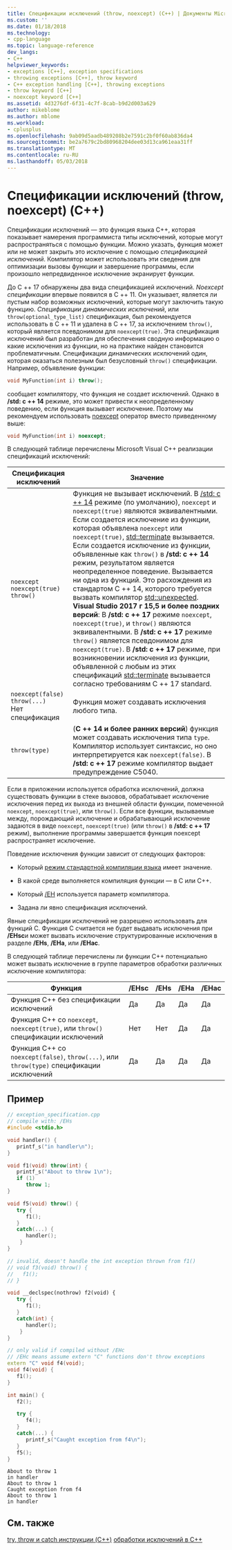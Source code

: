 ```yaml
---
title: Спецификации исключений (throw, noexcept) (C++) | Документы Microsoft
ms.custom: ''
ms.date: 01/18/2018
ms.technology:
- cpp-language
ms.topic: language-reference
dev_langs:
- C++
helpviewer_keywords:
- exceptions [C++], exception specifications
- throwing exceptions [C++], throw keyword
- C++ exception handling [C++], throwing exceptions
- throw keyword [C++]
- noexcept keyword [C++]
ms.assetid: 4d3276df-6f31-4c7f-8cab-b9d2d003a629
author: mikeblome
ms.author: mblome
ms.workload:
- cplusplus
ms.openlocfilehash: 9ab09d5aadb489208b2e7591c2bf0f60ab836da4
ms.sourcegitcommit: be2a7679c2bd80968204dee03d13ca961eaa31ff
ms.translationtype: MT
ms.contentlocale: ru-RU
ms.lasthandoff: 05/03/2018
---
```

# <a name="exception-specifications-throw-noexcept-c"></a>Спецификации исключений (throw, noexcept) (C++)

Спецификации исключений — это функция языка C++, которая показывает намерения программиста типы исключений, которые могут распространяться с помощью функции. Можно указать, функция может или не может закрыть это исключение с помощью *спецификацией исключений*. Компилятор может использовать эти сведения для оптимизации вызовы функции и завершение программы, если произошло непредвиденное исключение экранирует функции. 

До C ++ 17 обнаружены два вида спецификацией исключений. *Noexcept спецификации* впервые появился в C ++ 11. Он указывает, является ли пустым набор возможных исключений, которые могут заключить такую функцию. *Спецификации динамических исключений*, или `throw(optional_type_list)` спецификация, был рекомендуется использовать в C ++ 11 и удалена в C ++ 17, за исключением `throw()`, который является псевдонимом для `noexcept(true)`. Эта спецификация исключений был разработан для обеспечения сводную информацию о какие исключения из функции, но на практике найден становится проблематичным. Спецификации динамических исключений один, которая оказаться полезным был безусловный `throw()` спецификации. Например, объявление функции:

```cpp
void MyFunction(int i) throw();
```
сообщает компилятору, что функция не создает исключений. Однако в **/std: c ++ 14** режиме, это может привести к неопределенному поведению, если функция вызывает исключение. Поэтому мы рекомендуем использовать [noexcept](../cpp/noexcept-cpp.md) оператор вместо приведенному выше:

```cpp
void MyFunction(int i) noexcept;
```
В следующей таблице перечислены Microsoft Visual C++ реализации спецификаций исключений:

|Спецификация исключений|Значение|
|-----------------------------|-------------|
|`noexcept`<br>`noexcept(true)`<br>`throw()`|Функция не вызывает исключений. В [/std: c ++ 14](../build/reference/std-specify-language-standard-version.md) режиме (по умолчанию), `noexcept` и `noexcept(true)` являются эквивалентными. Если создается исключение из функции, которая объявлена `noexcept` или `noexcept(true)`, [std::terminate](../standard-library/exception-functions.md#terminate) вызывается. Если создается исключение из функции, объявленные как `throw()` в **/std: c ++ 14** режим, результатом является неопределенное поведение. Вызывается ни одна из функций. Это расхождения из стандартом C ++ 14, которого требуется вызвать компилятор [std::unexpected](../standard-library/exception-functions.md#unexpected).  <br> **Visual Studio 2017 г 15,5 и более поздних версий**: В **/std: c ++ 17** режиме `noexcept`, `noexcept(true)`, и `throw()` являются эквивалентными. В **/std: c ++ 17** режиме `throw()` является псевдонимом для `noexcept(true)`. В **/std: c ++ 17** режиме, при возникновении исключения из функции, объявленной с любым из этих спецификаций [std::terminate](../standard-library/exception-functions.md#terminate) вызывается согласно требованиям C ++ 17 standard.|
|`noexcept(false)`<br/>`throw(...)`<br/>Нет спецификация|Функция может создавать исключения любого типа.|
|`throw(type)`| (**C ++ 14 и более ранних версий**) функция может создавать исключения типа `type`. Компилятор использует синтаксис, но оно интерпретируется как `noexcept(false)`. В **/std: c ++ 17** режиме компилятор выдает предупреждение C5040.|

Если в приложении используется обработка исключений, должна существовать функции в стеке вызовов, обрабатывает исключение исключения перед их выхода из внешней области функции, помеченной `noexcept`, `noexcept(true)`, или `throw()`. Если все функции, вызываемые между, порождающий исключение и обрабатывающий исключение задаются в виде `noexcept`, `noexcept(true)` (или `throw()` в **/std: c ++ 17** режим), выполнение программы завершается функция noexcept распространяет исключение.

Поведение исключения функции зависит от следующих факторов:

- Который [режим стандартной компиляции языка](../build/reference/std-specify-language-standard-version.md) имеет значение.
- В какой среде выполняется компиляция функции — в C или C++.

- Который [/EH](../build/reference/eh-exception-handling-model.md) используется параметр компилятора.

- Задана ли явно спецификация исключений.

Явные спецификации исключений не разрешено использовать для функций C. Функция C считается не будет выдавать исключения при **/EHsc**и может вызвать исключение структурированные исключения в разделе **/EHs**, **/EHa**, или **/EHac**.

В следующей таблице перечислены ли функции C++ потенциально может вызвать исключение в группе параметров обработки различных исключение компилятора:

|Функция|/EHsc|/EHs|/EHa|/EHac|
|--------------|------------|-----------|-----------|------------|
|Функция C++ без спецификации исключений|Да|Да|Да|Да|
|Функция C++ со `noexcept`, `noexcept(true)`, или `throw()` спецификации исключений|Нет|Нет|Да|Да|
|Функция C++ со `noexcept(false)`, `throw(...)`, или `throw(type)` спецификации исключений|Да|Да|Да|Да|

## <a name="example"></a>Пример

```cpp
// exception_specification.cpp
// compile with: /EHs
#include <stdio.h>

void handler() {
   printf_s("in handler\n");
}

void f1(void) throw(int) {
   printf_s("About to throw 1\n");
   if (1)
      throw 1;
}

void f5(void) throw() {
   try {
      f1();
   }
   catch(...) {
      handler();
    }
}

// invalid, doesn't handle the int exception thrown from f1()
// void f3(void) throw() {
//   f1();
// }

void __declspec(nothrow) f2(void) {
   try {
      f1();
   }
   catch(int) {
      handler();
    }
}

// only valid if compiled without /EHc
// /EHc means assume extern "C" functions don't throw exceptions
extern "C" void f4(void);
void f4(void) {
   f1();
}

int main() {
   f2();

   try {
      f4();
   }
   catch(...) {
      printf_s("Caught exception from f4\n");
   }
   f5();
}
```

```Output
About to throw 1
in handler
About to throw 1
Caught exception from f4
About to throw 1
in handler
```

## <a name="see-also"></a>См. также

 [try, throw и catch инструкции (C++)](../cpp/try-throw-and-catch-statements-cpp.md) [обработки исключений в C++](../cpp/cpp-exception-handling.md)